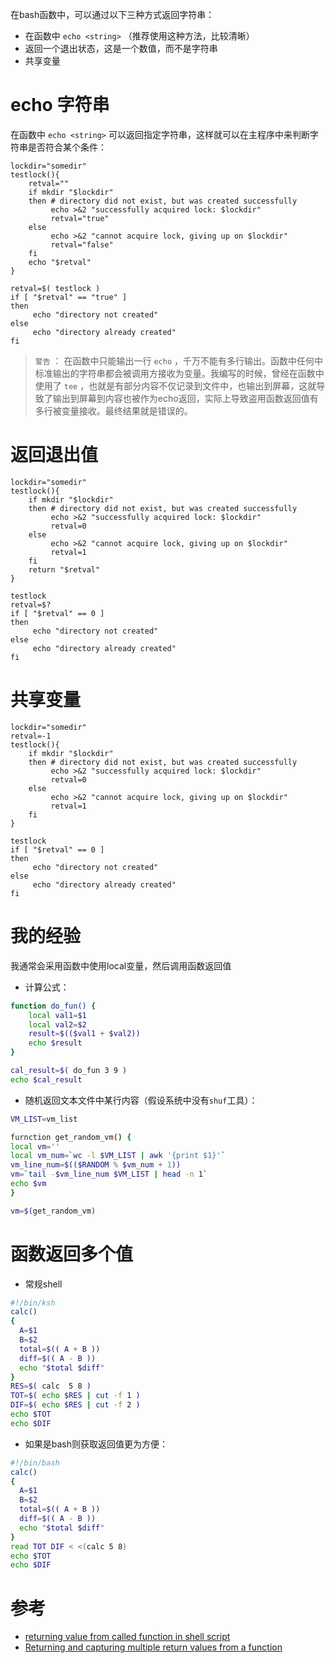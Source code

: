在bash函数中，可以通过以下三种方式返回字符串：

* 在函数中 `echo <string>` （推荐使用这种方法，比较清晰）
* 返回一个退出状态，这是一个数值，而不是字符串
* 共享变量

# echo 字符串

在函数中 `echo <string>` 可以返回指定字符串，这样就可以在主程序中来判断字符串是否符合某个条件：

```
lockdir="somedir"
testlock(){
    retval=""
    if mkdir "$lockdir"
    then # directory did not exist, but was created successfully
         echo >&2 "successfully acquired lock: $lockdir"
         retval="true"
    else
         echo >&2 "cannot acquire lock, giving up on $lockdir"
         retval="false"
    fi
    echo "$retval"
}

retval=$( testlock )
if [ "$retval" == "true" ]
then
     echo "directory not created"
else
     echo "directory already created"
fi 
```

> `警告` ： 在函数中只能输出一行 `echo` ，千万不能有多行输出。函数中任何中标准输出的字符串都会被调用方接收为变量。我编写的时候，曾经在函数中使用了 `tee` ，也就是有部分内容不仅记录到文件中，也输出到屏幕，这就导致了输出到屏幕到内容也被作为echo返回，实际上导致盗用函数返回值有多行被变量接收。最终结果就是错误的。

# 返回退出值

```
lockdir="somedir"
testlock(){
    if mkdir "$lockdir"
    then # directory did not exist, but was created successfully
         echo >&2 "successfully acquired lock: $lockdir"
         retval=0
    else
         echo >&2 "cannot acquire lock, giving up on $lockdir"
         retval=1
    fi
    return "$retval"
}

testlock
retval=$?
if [ "$retval" == 0 ]
then
     echo "directory not created"
else
     echo "directory already created"
fi 
```

# 共享变量

```
lockdir="somedir"
retval=-1
testlock(){
    if mkdir "$lockdir"
    then # directory did not exist, but was created successfully
         echo >&2 "successfully acquired lock: $lockdir"
         retval=0
    else
         echo >&2 "cannot acquire lock, giving up on $lockdir"
         retval=1
    fi
}

testlock
if [ "$retval" == 0 ]
then
     echo "directory not created"
else
     echo "directory already created"
fi 
```

# 我的经验

我通常会采用函数中使用local变量，然后调用函数返回值

* 计算公式：

```bash
function do_fun() {
    local val1=$1
    local val2=$2
    result=$(($val1 + $val2))
    echo $result
}

cal_result=$( do_fun 3 9 )
echo $cal_result
```

* 随机返回文本文件中某行内容（假设系统中没有`shuf`工具）：

```bash
VM_LIST=vm_list

furnction get_random_vm() {
local vm=''
local vm_num=`wc -l $VM_LIST | awk '{print $1}'`
vm_line_num=$(($RANDOM % $vm_num + 1))
vm=`tail -$vm_line_num $VM_LIST | head -n 1`
echo $vm
}

vm=$(get_random_vm)
```

# 函数返回多个值

* 常规shell

```bash
#!/bin/ksh
calc()
{
  A=$1
  B=$2
  total=$(( A + B ))
  diff=$(( A - B ))
  echo "$total $diff"
}
RES=$( calc  5 8 )
TOT=$( echo $RES | cut -f 1 )
DIF=$( echo $RES | cut -f 2 )
echo $TOT
echo $DIF
```

* 如果是bash则获取返回值更为方便：

```bash
#!/bin/bash
calc()
{
  A=$1
  B=$2
  total=$(( A + B ))
  diff=$(( A - B ))
  echo "$total $diff"
}
read TOT DIF < <(calc 5 8)
echo $TOT
echo $DIF
```

# 参考

* [returning value from called function in shell script](https://stackoverflow.com/questions/8742783/returning-value-from-called-function-in-shell-script)
* [Returning and capturing multiple return values from a function](https://www.unix.com/shell-programming-and-scripting/220621-returning-capturing-multiple-return-values-function.html)